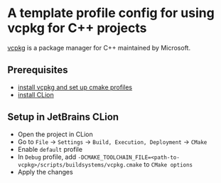 # A template profile config for using vcpkg for C++ projects

[vcpkg](https://github.com/microsoft/vcpkg) is a package manager for C++ maintained by Microsoft.

## Prerequisites

- [install vcpkg and set up cmake profiles](https://learn.microsoft.com/en-us/vcpkg/get_started/get-started-vscode?pivots=shell-bash)
- [install CLion](https://www.jetbrains.com/clion/download/)

## Setup in JetBrains CLion

- Open the project in CLion
- Go to `File` -> `Settings` -> `Build, Execution, Deployment` -> `CMake`
- Enable `default` profile
- In `Debug` profile, add `-DCMAKE_TOOLCHAIN_FILE=<path-to-vcpkg>/scripts/buildsystems/vcpkg.cmake` to `CMake options`
- Apply the changes
